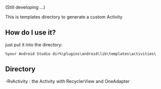(Still developing ...)

This is templates directory to generate a custom Activity


## How do I use it?
just put it into the directory:

`%your Android Studio dir%\plugins\android\lib\templates\activities\`


## Directory
-RvActivity 
  : the Activity with RecyclerView and OneAdapter